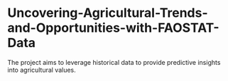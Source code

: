 # Uncovering-Agricultural-Trends-and-Opportunities-with-FAOSTAT-Data
The project aims to leverage historical data to provide predictive insights into agricultural values.
